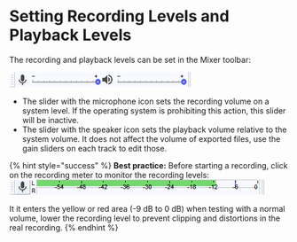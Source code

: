 # Setting Recording Levels and Playback Levels

The recording and playback levels can be set in the Mixer toolbar:&#x20;

![The Mixer Toolbar: Recording level on the left, playback volume on the right.](<../../.gitbook/assets/mixer toolbar.png>)

* The slider with the microphone icon sets the recording volume on a system level. If the operating system is prohibiting this action, this slider will be inactive.&#x20;
* The slider with the speaker icon sets the playback volume relative to the system volume. It does not affect the volume of exported files, use the gain sliders on each track to edit those.&#x20;

{% hint style="success" %}
**Best practice:** Before starting a recording, click on the recording meter to monitor the recording levels: ![](<../../.gitbook/assets/image (5).png>)

It it enters the yellow or red area (-9 dB to 0 dB) when testing with a normal volume, lower the recording level to prevent clipping and distortions in the real recording.&#x20;
{% endhint %}
